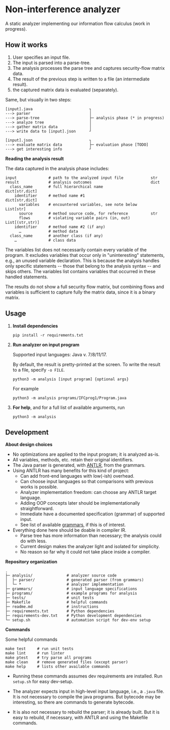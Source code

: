 # Non-interference analyzer 

A static analyzer implementing our information flow calculus (work in progress).

## How it works

1. User specifies an input file.
2. The input is parsed into a parse-tree.
3. The analysis processes the parse tree and captures security-flow matrix data.
4. The result of the previous step is written to a file (an intermediate result).
5. the captured matrix data is evaluated (separately). 

Same, but visually in two steps:

```
[input].java                         ┐
---> parser                          │
---> parse-tree                      ├─ analysis phase (* in progress)
---> analyze tree                    │  
---> gather matrix data              │
---> write data to [input].json      ┘

[input].json                         ┐
---> evaluate matrix data            ├─ evaluation phase [TODO]
---> get interesting info            ┘  
```

**Reading the analysis result**

The data captured in the analysis phase includes:

```
input              # path to the analyzed input file            str                
result             # analysis outcomes                          dict                
  class_name       # full hierarchical name                     dict[str,dict]     
    identifier     # method name #1                             dict[str,dict]     
      variables    # encountered variables, see note below      List[str]           
      source       # method source code, for reference          str                 
      flows        # violating variable pairs (in, out)         List[(str,str)]    
    identifier     # method name #2 (if any)                  
      …            # method data                  
  class_name       # another class (if any)                  
    …              # class data                  
```

The variables list does not necessarily contain every variable of the program.
It excludes variables that occur only in "uninteresting" statements, e.g., an unused variable declaration. 
This is because the analysis handles only specific statements -- those that belong to the analysis syntax -- and skips others.
The variables list contains variables that occurred in these handled statements.

The results do not show a full security flow matrix, but combining flows and variables is sufficient to capture fully the matrix data, since it is a binary matrix.

## Usage


1. **Install dependencies**

   ```
   pip install -r requirements.txt
   ```

2. **Run analyzer on input program**

   Supported input languages: Java v. 7/8/11/17.

   By default, the result is pretty-printed at the screen.
   To write the result to a file, specify `-o FILE`.

   ```
   python3 -m analysis [input program] {optional args}
   ```

   For example

   ```
   python3 -m analysis programs/IFCprog1/Program.java
   ```

3. **For help**, and for a full list of available arguments, run 

   ```
   python3 -m analysis
   ```


## Development

**About design choices**

* No optimizations are applied to the input program; it is analyzed as-is.
* All variables, methods, etc. retain their original identifiers.
* The Java parser is generated, with [ANTLR](https://www.antlr.org/), from the grammars.
* Using ANTLR has many benefits for this kind of project:
  * Can add front-end languages with low(-ish) overhead. 
  * Can choose input languages so that comparisons with previous works is possible.
  * Analyzer implementation freedom: can choose any ANTLR target language.
  * Adding OOP concepts later should be implementationally straightforward.
  * Immediate have a documented specification (grammar) of supported input.
  * See list of available [grammars](https://github.com/antlr/grammars-v4), if this is of interest.
* Everything done here should be doable in compiler IR.
  * Parse tree has more information than necessary; the analysis could do with less.
  * Current design makes the analyzer light and isolated for simplicity.
  * No reason so far why it could not take place inside a compiler.   

**Repository organization**

```
.
├─ analysis/               # analyzer source code
│  ├─ parser/              # generated parser (from grammars)
│  └─ *                    # analyzer implementation
├─ grammars/               # input language specifications
├─ programs/               # example programs for analysis
├─ tests/                  # unit tests
├─ Makefile                # helpful commands
├─ readme.md               # instructions
├─ requirements.txt        # Python dependencies 
├─ requirements-dev.txt    # Python development dependencies
└─ setup.sh                # automation script for dev-env setup  
```````

**Commands**

Some helpful commands

```
make test     # run unit tests
make lint     # run linter
make ptest    # try parse all programs
make clean    # remove generated files (except parser)
make help     # lists other available commands
```

* Running these commands assumes dev requirements are installed.
  Run `setup.sh` for easy dev-setup.

* The analyzer expects input in high-level input language, i.e., 
  a `.java` file. It is not necessary to compile the java programs.
  But bytecode may be interesting, so there are commands to generate 
  bytecode.

* It is also not necessary to rebuild the parser; it is already built. 
  But it is easy to rebuild, if necessary, with ANTLR and using the Makefile commands.

